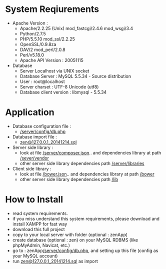 # System Reqiurements
- Apache Version :
    - Apache/2.2.25 (Unix) mod_fastcgi/2.4.6 mod_wsgi/3.4
    - Python/2.7.5
    - PHP/5.5.10 mod_ssl/2.2.25
    - OpenSSL/0.9.8za
    - DAV/2 mod_perl/2.0.8
    - Perl/v5.18.0
    - Apache API Version : 20051115
- Database
    - Server Localhost via UNIX socket 
    - Database Server : MySQL 5.5.34 - Source distribution
    - User : root@localhost
    - Server charset : UTF-8 Unicode (utf8)
    - Database client version : libmysql - 5.5.34

# Application
- Database configuration file : 
    - [/server/config/db.php]
- Database import file : 
    - [zen@127.0.0.1_20141214.sql]
- Server side library :
    - look at file [/server/composer.json].. and dependencies library at path [/sever/vendor]
    - other server side library dependencies path [/server/libraries]
- Client side library : 
    - look at file [/bower.json].. and dependencies library at path [/bower]
    - other server side library dependencies path [/lib]

# How to Install
- read system requirements.
- if you miss understand this system requirements, please download and install XAMPP for fast way
- download this full project
- copy to your local server with folder (optional : zenApp)
- create database (optional : zen) on your MySQL RDBMS (like phpMyAdmin, Navicat, etc.)
- go to : zenApp[/server/config/db.php], and setting up this file (config as your MySQL account)
- run [zen@127.0.0.1_20141214.sql] as import

[zen@127.0.0.1_20141214.sql]:zen@127.0.0.1_20141214.sql
[/server/config/db.php]:server/config/db.php
[/server/composer.json]:server/composer.json
[/server/libraries]:server/libraries
[/bower.json]:bower.json
[/bower]:bower
[/sever/vendor]:sever/vendor
[/lib]:lib
